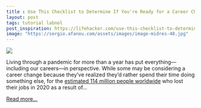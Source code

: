 ```yaml
---
title : Use This Checklist to Determine If You're Ready for a Career Change
layout: post
tags: tutorial labnol
post_inspiration: https://lifehacker.com/use-this-checklist-to-determine-if-youre-ready-for-a-ca-1846593822
image: "https://sergio.afanou.com/assets/images/image-midres-48.jpg"
---
```


<img src="https://i.kinja-img.com/gawker-media/image/upload/s--F_Sit20U--/c_fit,fl_progressive,q_80,w_636/hlibpackylbte7cmq5wo.jpg" /><p>Living through a pandemic for more than a year has put everything—including our careers—in perspective. While some may be considering a career change because they’ve realized they’d rather spend their time doing something else, for the <a href="http://www.ilo.org/global/about-the-ilo/newsroom/news/WCMS_766949/lang--en/index.htm" target="_blank" rel="noopener noreferrer">estimated 114 million people worldwide</a> who lost their jobs in 2020 as a result of…</p><p><a href="https://lifehacker.com/use-this-checklist-to-determine-if-youre-ready-for-a-ca-1846593822">Read more...</a></p>